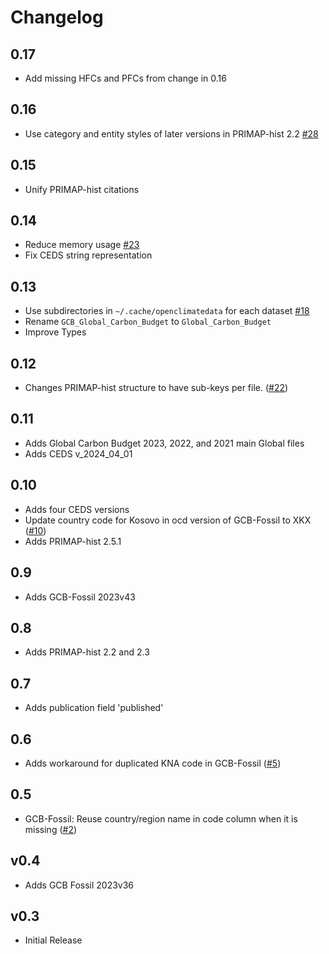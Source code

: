 # Changelog

## 0.17

- Add missing HFCs and PFCs from change in 0.16

## 0.16

- Use category and entity styles of later versions in PRIMAP-hist 2.2
  [#28](https://github.com/openclimatedata/openclimatedata/issues/28)

## 0.15

- Unify PRIMAP-hist citations

## 0.14

- Reduce memory usage
  [#23](https://github.com/openclimatedata/openclimatedata/issues/23)
- Fix CEDS string representation

## 0.13

- Use subdirectories in `~/.cache/openclimatedata` for each dataset
  [#18](https://github.com/openclimatedata/openclimatedata/issues/18)
- Rename `GCB_Global_Carbon_Budget` to `Global_Carbon_Budget`
- Improve Types

## 0.12

- Changes PRIMAP-hist structure to have sub-keys per file.
  ([#22](https://github.com/openclimatedata/openclimatedata/pull/22))

## 0.11

- Adds Global Carbon Budget 2023, 2022, and 2021 main Global files
- Adds CEDS v_2024_04_01

## 0.10

- Adds four CEDS versions
- Update country code for Kosovo in ocd version of GCB-Fossil to XKX
  ([#10](https://github.com/openclimatedata/openclimatedata/issues/10))
- Adds PRIMAP-hist 2.5.1

## 0.9

- Adds GCB-Fossil 2023v43

## 0.8

- Adds PRIMAP-hist 2.2 and 2.3

## 0.7

- Adds publication field 'published'

## 0.6

- Adds workaround for duplicated KNA code in GCB-Fossil
  ([#5](https://github.com/openclimatedata/openclimatedata/issues/5))

## 0.5

- GCB-Fossil: Reuse country/region name in code column when it is missing
  ([#2](https://github.com/openclimatedata/openclimatedata/issues/2))

## v0.4

- Adds GCB Fossil 2023v36

## v0.3

- Initial Release
